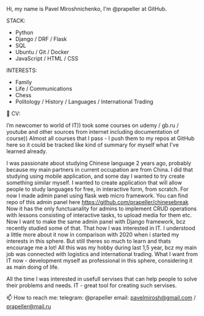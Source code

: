 Hi, my name is Pavel Miroshnichenko, I'm @prapeller at GitHub.

STACK:

- Python
- Django / DRF / Flask
- SQL
- Ubuntu / Git / Docker
- JavaScript / HTML / CSS

INTERESTS:

- Family
- Life / Communications
- Chess
- Politology / History / Languages / International Trading


🌱 CV:

I’m newcomer to world of IT)) took some courses on udemy / gb.ru / youtube and other sources from internet including documentation of course)) Almost all courses that I pass - I push them to my repos at GitHub here so it could be tracked like kind of summary for myself what I've learned already.

I was passionate about studying Chinese language 2 years ago, probably because my main partners in current occupation are from China. I did that studying using mobile application, and some day I wanted to try create something similar myself. I wanted to create application that will allow people to study languages for free, in interactive form, from scratch. For now I made admin panel using flask web micro framework. You can find repo of this admin panel here https://github.com/prapeller/chinesebreak  Now it has the only functuanality for admins to implement CRUD operations with lessons consisting of interactive tasks, to upload media for them etc. Now I want to make the same admin panel with Django framework, bcz recently studied some of that. That how I was interested in IT. 
I understood a little more about it now in comparison with 2020 when i started my interests in this sphere. But still theres so much to learn and thats encourage me a lot! All this was my hobby during last 1,5 year, bcz my main job was connected with logistics and international trading. What I want from IT now - development myself as professional in this sphere, considering it as main doing of life.

All the time I was interested in usefull servises that can help people to solve their problems and needs. IT - great tool for creating such servises.

📫 How to reach me: 
telegram: @prapeller
email: pavelmirosh@gmail.com / prapeller@mail.ru
